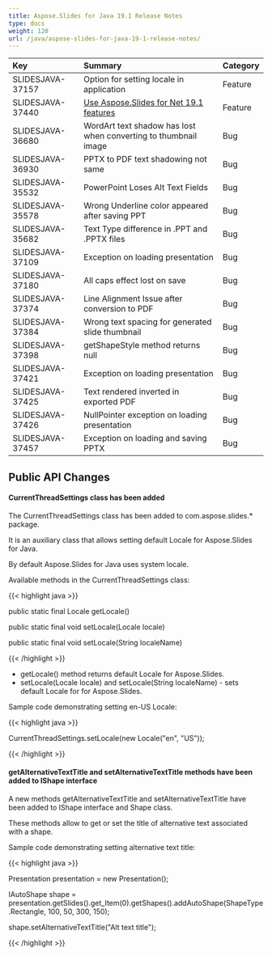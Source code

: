 ```yaml
---
title: Aspose.Slides for Java 19.1 Release Notes
type: docs
weight: 120
url: /java/aspose-slides-for-java-19-1-release-notes/
---
```


|**Key**|**Summary**|**Category**|
| :- | :- | :- |
|SLIDESJAVA-37157|Option for setting locale in application|Feature|
|SLIDESJAVA-37440|[Use Aspose.Slides for Net 19.1 features](https://docs.aspose.com/display/slidesnet/Aspose.Slides+for+.NET+19.1+Release+Notes)|Feature|
|SLIDESJAVA-36680|WordArt text shadow has lost when converting to thumbnail image|Bug|
|SLIDESJAVA-36930|PPTX to PDF text shadowing not same|Bug|
|SLIDESJAVA-35532|PowerPoint Loses Alt Text Fields|Bug|
|SLIDESJAVA-35578|Wrong Underline color appeared after saving PPT|Bug|
|SLIDESJAVA-35682|Text Type difference in .PPT and .PPTX files|Bug|
|SLIDESJAVA-37109|Exception on loading presentation|Bug|
|SLIDESJAVA-37180|All caps effect lost on save|Bug|
|SLIDESJAVA-37374|Line Alignment Issue after conversion to PDF|Bug|
|SLIDESJAVA-37384|Wrong text spacing for generated slide thumbnail|Bug|
|SLIDESJAVA-37398|getShapeStyle method returns null|Bug|
|SLIDESJAVA-37421|Exception on loading presentation|Bug|
|SLIDESJAVA-37425|Text rendered inverted in exported PDF|Bug|
|SLIDESJAVA-37426|NullPointer exception on loading presentation|Bug|
|SLIDESJAVA-37457|Exception on loading and saving PPTX|Bug|
## **Public API Changes**
#### **CurrentThreadSettings class has been added**
The CurrentThreadSettings class has been added to com.aspose.slides.* package.

It is an auxiliary class that allows setting default Locale for Aspose.Slides for Java.

By default Aspose.Slides for Java uses system locale.

Available methods in the CurrentThreadSettings class:

{{< highlight java >}}

 public static final Locale getLocale()

public static final void setLocale(Locale locale)

public static final void setLocale(String localeName)

{{< /highlight >}}

- getLocale() method returns default Locale for Aspose.Slides.
- setLocale(Locale locale) and setLocale(String localeName) - sets default Locale for for Aspose.Slides.

Sample code demonstrating setting en-US Locale:

{{< highlight java >}}

 CurrentThreadSettings.setLocale(new Locale("en", "US"));

{{< /highlight >}}
#### **getAlternativeTextTitle and setAlternativeTextTitle methods have been added to IShape interface**
A new methods getAlternativeTextTitle and setAlternativeTextTitle have been added to IShape interface and Shape class.

These methods allow to get or set the title of alternative text associated with a shape.

Sample code demonstrating setting alternative text title:

{{< highlight java >}}

 Presentation presentation = new Presentation();

IAutoShape shape = presentation.getSlides().get_Item(0).getShapes().addAutoShape(ShapeType.Rectangle, 100, 50, 300, 150);

shape.setAlternativeTextTitle("Alt text title");

{{< /highlight >}}




